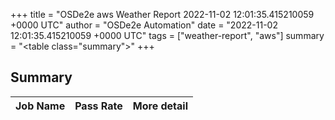 +++
title = "OSDe2e aws Weather Report 2022-11-02 12:01:35.415210059 +0000 UTC"
author = "OSDe2e Automation"
date = "2022-11-02 12:01:35.415210059 +0000 UTC"
tags = ["weather-report", "aws"]
summary = "<table class=\"summary\"></table>"
+++
## Summary

| Job Name | Pass Rate | More detail |
|----------|-----------|-------------|




